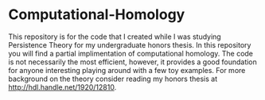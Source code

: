 # Computational-Homology

This repository is for the code that I created while I was studying Persistence Theory for my undergraduate honors thesis. In this repository you will find  a partial implimentation of computational homology. The code is not necessarily the most efficient, however, it provides a good foundation for anyone interesting playing around with a few toy examples. For more background on the theory consider reading my honors thesis at http://hdl.handle.net/1920/12810.
